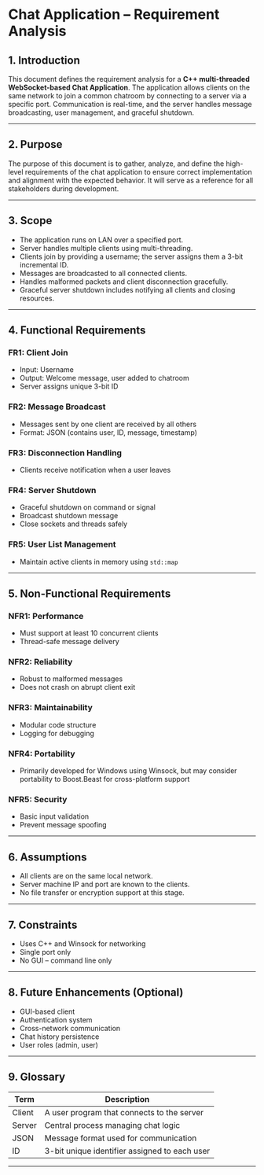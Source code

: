 # Chat Application – Requirement Analysis

## 1. Introduction

This document defines the requirement analysis for a **C++ multi-threaded WebSocket-based Chat Application**. The application allows clients on the same network to join a common chatroom by connecting to a server via a specific port. Communication is real-time, and the server handles message broadcasting, user management, and graceful shutdown.

---

## 2. Purpose

The purpose of this document is to gather, analyze, and define the high-level requirements of the chat application to ensure correct implementation and alignment with the expected behavior. It will serve as a reference for all stakeholders during development.

---

## 3. Scope

* The application runs on LAN over a specified port.
* Server handles multiple clients using multi-threading.
* Clients join by providing a username; the server assigns them a 3-bit incremental ID.
* Messages are broadcasted to all connected clients.
* Handles malformed packets and client disconnection gracefully.
* Graceful server shutdown includes notifying all clients and closing resources.

---

## 4. Functional Requirements

### FR1: Client Join

* Input: Username
* Output: Welcome message, user added to chatroom
* Server assigns unique 3-bit ID

### FR2: Message Broadcast

* Messages sent by one client are received by all others
* Format: JSON (contains user, ID, message, timestamp)

### FR3: Disconnection Handling

* Clients receive notification when a user leaves

### FR4: Server Shutdown

* Graceful shutdown on command or signal
* Broadcast shutdown message
* Close sockets and threads safely

### FR5: User List Management

* Maintain active clients in memory using `std::map`

---

## 5. Non-Functional Requirements

### NFR1: Performance

* Must support at least 10 concurrent clients
* Thread-safe message delivery

### NFR2: Reliability

* Robust to malformed messages
* Does not crash on abrupt client exit

### NFR3: Maintainability

* Modular code structure
* Logging for debugging

### NFR4: Portability

* Primarily developed for Windows using Winsock, but may consider portability to Boost.Beast for cross-platform support

### NFR5: Security

* Basic input validation
* Prevent message spoofing

---

## 6. Assumptions

* All clients are on the same local network.
* Server machine IP and port are known to the clients.
* No file transfer or encryption support at this stage.

---

## 7. Constraints

* Uses C++ and Winsock for networking
* Single port only
* No GUI – command line only

---

## 8. Future Enhancements (Optional)

* GUI-based client
* Authentication system
* Cross-network communication
* Chat history persistence
* User roles (admin, user)

---

## 9. Glossary

| Term   | Description                                   |
| ------ | --------------------------------------------- |
| Client | A user program that connects to the server    |
| Server | Central process managing chat logic           |
| JSON   | Message format used for communication         |
| ID     | 3-bit unique identifier assigned to each user |

---
